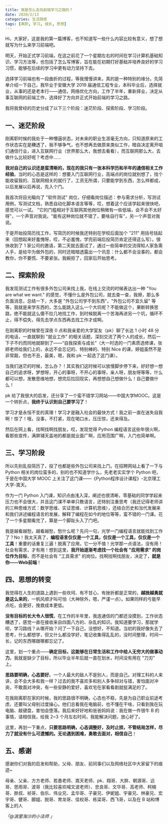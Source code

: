 ```yaml
---
title: 我是怎么走向前端学习之路的？
date: 2020/2/13
categories: 生活随感
tags: [离职, 学习, 成长, 思想]
---
```


Hi，大家好，这是我的第一篇博客，也不知道写一些什么内容比较有意义，想了想就写为什么来学习前端吧。


明天，开始正式学习前端，在这之前花了一个星期左右的时间在学习计算机基础知识、学习方法等，也包括了怎么写博客，旨在能在初期打好基础并培养良好的学习习惯，能够在后续的学习中更有动力坚持下去。


选择学习前端也有一段曲折的过程，等我慢慢讲来，真的是一种特别的缘分。先简单介绍一下自己，我毕业于安徽大学 2019 届通信工程专业，本科毕业后，选择就业，从事的还是老本行——通信，网络优化方向，工作了半年，重新择业，决定从事互联网的前端工作，选择好了方向并正式开始前端的学习之路。


我将我曾经的历史分成了以下三个阶段：迷茫阶段、探索阶段、学习阶段。

## 一、迷茫阶段


刚离职时候的我处于一种懵逼状态，对未来的职业生涯毫无方向，只知道原来的工作状态实在是糟透了，我不够争气，也不想再去做原来类似工作，暗自决定离开咱们通信行业，进入互联网行业（世界那么大，我想去看看），而互联网那么大，去做什么比较好呢？考虑中......


**我对自己的认识还是蛮清晰的，现在的我只有一张本科学历和半年的通信相关工作经验**。当时的心态是这样的：想要入门互联网行业，高端点的岗位就别想了，找个能收留我的、互联网相关的就行了，工资无所谓，只要能学到东西，怎么样都成，以后发展以后再说，先入个门。


我首次将目光瞄向了 "软件测试" 岗位，仔细看岗位描述：参与需求分析，写测试用例，写测试文档，熟悉自动化脚本语言等等，哎，想着这个应该学起来很快吧，感觉可以一试。
"它的门槛相对于互联网其他岗位稍微有一些低端，会不会不太好呀"，一个声音对我说。"能有这种岗位就不错了，要啥自行车"，另一个声音对我说。


于是开始投简历找工作，写简历的时候我还特别在学校后面加个 "211" 用括号括起来（回想起来好羞愧呀，哎，不必羞愧，学完前端后投简历肯定还得这么写）。很快收到了 1 家公司的邀请，第二天就去面试了，通过一些简单的交流得知人家急需人手，是给华为做外包的，同时还暗暗透露出一个讯息：什么都不会没事的，都会教你，你不要慌、不要紧张。我婉拒了，回家后开始思考。

## 二、探索阶段


我发现测试工作有很多外包公司来找上我，在线上交流的时候表达出一种 "You are what we want." 的感觉，不懂什么是外包公司，就去查一查，我擦，那么多负面消息，总结一下，大多是 "外包公司学不到东西"，"外包公司不宜久留" 等等，我就是来学东西的，怎么能跳入这么一个大坑呢？不能做这个，果断转换思路，绝不能就这么傻不拉几地找工作，到时候脱离一个苦海再进另一个坑，循环不止，得不偿失，得先去学点东西再去找工作才成啊。


在刚离职的时候曾在深夜 0 点和我亲爱的大学室友（pk）聊了长达 1 小时 48 分的电话，一直就聊到 "就业工作" 的相关话题，深刻交流了两个人的成长，然后一下子不约而同地就聊到了——“自我探索与成长”（大一时选的一门素质选修课，张婷老师给我们上的，永远不会忘记的、特别棒的、特别 Nice 的课，婷姐虽然不是非常靓，但也不丑，最美，嗯，我和 pk 一起选了这门课）。


当我们迷茫的时候，怎么办？！其实我们这时候可以放慢脚步停下来，好好想一想自己的追求呀，梦想呀，开心的事呀，不开心的事呀，亲人呀，朋友呀等等，什么都可以想，发散思维地想，想完后拉回现实，再想想自己想做什么！自己要做什么！


pk 给了我很大的启发，还分享了一个蛮不错学习网站——中国大学MOOC。这是一个转折点，**我终于认识到自己要学习了**！


学习才是永恒不变的真理！学习才是融入社会的最快方式！我之前一直在迷失自我啊！惊了！哦，没事，不打紧，现在喝口水，压压惊，还来得及。


然后在网上看，找啊找啊找朋友，哎，发现觉得 Python 编程语言这些年很火啊，看那些宣传，满屏铺天盖地的都是就业面广啊，应用范围广啊，入门也简单啊。

## 三、学习阶段


所以先别乱投简历了，投了也都是些外包公司来找上门。在招聘网站上看了一下与 Python 相关的岗位蛮多的，别的也不知道学什么，先老老实实学个 Python 吧，于是在中国大学 MOOC 上关注了这门课——《Python程序设计课程》-北京理工大学-嵩天。


作为一门 Python 入门课，知识点由浅入深，阐述也很清晰，零基础的同学学起来压力也不会很大，并且这门课不单单只教语言，还特别注重思考（我还记得老师讲的三种思维方式：数学思维、实证思维、计算机思维），还结合历史和当代发展来和我们讲述编程语言的发展，解释了编程在如今的地位等等，蛮不错的一门课。花了一个多星期看完了，算是一个脚趾头入了门吧。


我是越看越愁，越看越愁，愁什么呢？先问一句，光学一门编程语言就能找到工作了？No！我太天真了，**编程语言仅仅是一个工具，仅仅是一个工具，仅仅是一个工具**！重要的话重复三遍！脱离了应用，它一分不值！光学那一点语法，没有用！社会有需求，才有用！想到这里，**我开始逐渐考虑找一个社会有 "应用需求" 的岗位作为目标**，而不是社会有 "工具需求" 的岗位。找啊找啊找朋友，决定了，**就是你——Web前端**！


## 四、思想的转变


我觉得在人生的道路上遇到一些坎坷、有不甘心、有挫折都是正常的，**越挫越勇就是这么来的**，一帆风顺才叫可怕（大神除外，嗯，严谨一点）。如果同样的亏能早点吃，会更好，挽救成本更低。


**没有目标的长大令人很慌**，在工作的半年里，我连通信的门都还没摸到，工作状态糟透了，感觉一直在接收来自四面八方的、杂乱的知识。我知道要学习，那就学呗，学习路线？从哪开始？问了一下自己，没想好，不知道。当初的我好像失去了思考，什么都想学，但又什么都没学好，笔记收集得乱乱的，没时间整理，时间一长，记的东西哪跟哪都忘记了。


这里，划一个重点——**确定目标，这能够在日常生活和工作中给人无穷大的做事动力**。我就是缺少了目标，所以毕业半年后就一直在划水，时间没有用在 "刀刃" 上。


**思路要明确，心态要好**。一个人最大的敌人不是别人，而是自己。对理工科的人来讲，会不会大多和我一样？过去的我不喜欢多和别人多争辩对与错，害怕面对冲突，不敢面对冲突，有一些安静的爱好，喜欢宅在家看看剧就挺满足的了。


在我刚离职在家的时候，我的思路很不明确，心态也不稳，先是为自己职业前途考虑，还要叫父母别过度操心。他们总看我在电脑前，也不懂在干啥，只看到我在玩电脑、敲键盘，害怕会堕落。我后来好好地和爸爸妈妈说：我在做一件很牛 B 的事情，请相信我，给我 2~3 个月左右时间，我能解决问题，放心好了。


这里，再划一下重点，**只要思路明确，心态调整好，及时止损，不管结局怎样，尽力了就没有什么可遗憾的。无论遇到困难，勇敢去面对，相信自己**！


## 五、感谢


感谢你们对我的启发和帮助，父母、朋友、前同事们以及网络社区中大家留下的痕迹~


母亲、父亲、方方老师、若愚老师、嵩天老师、pk、翔哥、大胖、朝源哥、远哥、思雨哥、波哥（我比较喜欢喊文波老师）、忠良哥、文华哥、高老师、柯楠哥、胖叔、祯哥、伯乐、伟业兄、孟华哥、子豪兄、伊妮姐、宇豪兄、林豪兄、宏宇哥、健哥、郦姐、脱哥、育龙哥、佳权哥、栋梁哥、西飞哥，以及在 B 站和博客上的人

_「@浪里淘沙的小法师 」_